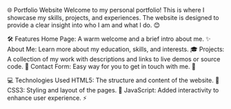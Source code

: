 🌐 Portfolio Website
Welcome to my personal portfolio! This is where I showcase my skills, projects, and experiences. The website is designed to provide a clear insight into who I am and what I do. 😊

🛠️ Features
Home Page: A warm welcome and a brief intro about me. ✨
About Me: Learn more about my education, skills, and interests. 🎓
Projects: A collection of my work with descriptions and links to live demos or source code. 🚀
Contact Form: Easy way for you to get in touch with me. 📧

💻 Technologies Used
HTML5: The structure and content of the website. 📄
CSS3: Styling and layout of the pages. 🎨
JavaScript: Added interactivity to enhance user experience. ⚡
